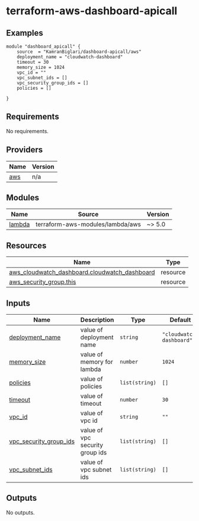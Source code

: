 # terraform-aws-dashboard-apicall

## Examples
```
module "dashboard_apicall" {
    source  = "KamranBiglari/dashboard-apicall/aws"
    deployment_name = "cloudwatch-dashboard"
    timeout = 30
    memory_size = 1024
    vpc_id = ""
    vpc_subnet_ids = []
    vpc_security_group_ids = []
    policies = []

}
```

<!-- BEGIN_TF_DOCS -->
## Requirements

No requirements.

## Providers

| Name | Version |
|------|---------|
| <a name="provider_aws"></a> [aws](#provider\_aws) | n/a |

## Modules

| Name | Source | Version |
|------|--------|---------|
| <a name="module_lambda"></a> [lambda](#module\_lambda) | terraform-aws-modules/lambda/aws | ~> 5.0 |

## Resources

| Name | Type |
|------|------|
| [aws_cloudwatch_dashboard.cloudwatch_dashboard](https://registry.terraform.io/providers/hashicorp/aws/latest/docs/resources/cloudwatch_dashboard) | resource |
| [aws_security_group.this](https://registry.terraform.io/providers/hashicorp/aws/latest/docs/resources/security_group) | resource |

## Inputs

| Name | Description | Type | Default | Required |
|------|-------------|------|---------|:--------:|
| <a name="input_deployment_name"></a> [deployment\_name](#input\_deployment\_name) | value of deployment name | `string` | `"cloudwatch-dashboard"` | no |
| <a name="input_memory_size"></a> [memory\_size](#input\_memory\_size) | value of memory for lambda | `number` | `1024` | no |
| <a name="input_policies"></a> [policies](#input\_policies) | value of policies | `list(string)` | `[]` | no |
| <a name="input_timeout"></a> [timeout](#input\_timeout) | value of timeout | `number` | `30` | no |
| <a name="input_vpc_id"></a> [vpc\_id](#input\_vpc\_id) | value of vpc id | `string` | `""` | no |
| <a name="input_vpc_security_group_ids"></a> [vpc\_security\_group\_ids](#input\_vpc\_security\_group\_ids) | value of vpc security group ids | `list(string)` | `[]` | no |
| <a name="input_vpc_subnet_ids"></a> [vpc\_subnet\_ids](#input\_vpc\_subnet\_ids) | value of vpc subnet ids | `list(string)` | `[]` | no |

## Outputs

No outputs.
<!-- END_TF_DOCS -->
